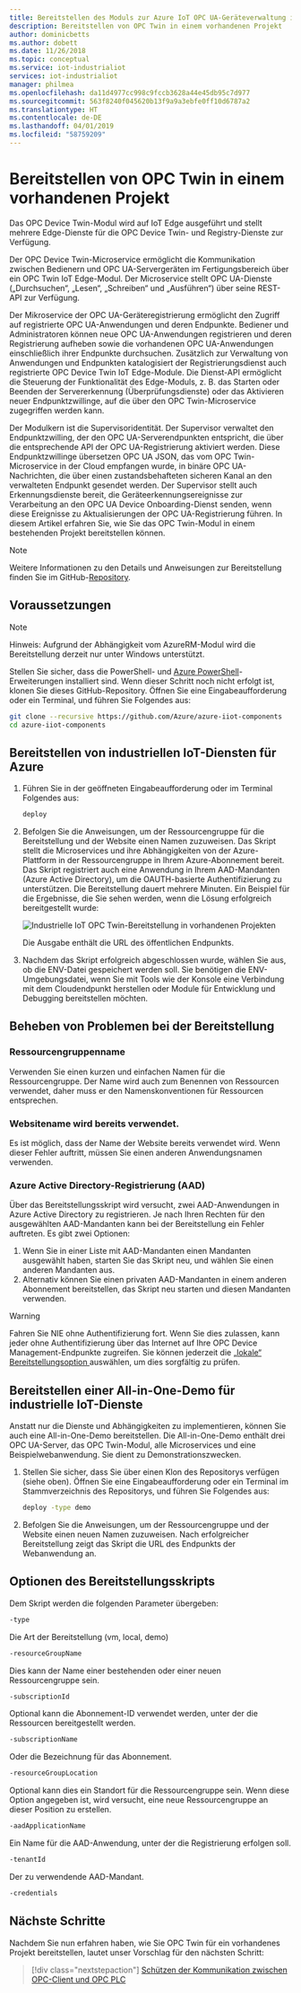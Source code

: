 ```yaml
---
title: Bereitstellen des Moduls zur Azure IoT OPC UA-Geräteverwaltung in einem vorhandenen Projekt| Microsoft-Dokumentation
description: Bereitstellen von OPC Twin in einem vorhandenen Projekt
author: dominicbetts
ms.author: dobett
ms.date: 11/26/2018
ms.topic: conceptual
ms.service: iot-industrialiot
services: iot-industrialiot
manager: philmea
ms.openlocfilehash: da11d4977cc998c9fccb3628a44e45db95c7d977
ms.sourcegitcommit: 563f8240f045620b13f9a9a3ebfe0ff10d6787a2
ms.translationtype: HT
ms.contentlocale: de-DE
ms.lasthandoff: 04/01/2019
ms.locfileid: "58759209"
---
```

# <a name="deploy-opc-twin-to-an-existing-project"></a>Bereitstellen von OPC Twin in einem vorhandenen Projekt

Das OPC Device Twin-Modul wird auf IoT Edge ausgeführt und stellt mehrere Edge-Dienste für die OPC Device Twin- und Registry-Dienste zur Verfügung. 

Der OPC Device Twin-Microservice ermöglicht die Kommunikation zwischen Bedienern und OPC UA-Servergeräten im Fertigungsbereich über ein OPC Twin IoT Edge-Modul. Der Microservice stellt OPC UA-Dienste („Durchsuchen“, „Lesen“, „Schreiben“ und „Ausführen“) über seine REST-API zur Verfügung. 

Der Mikroservice der OPC UA-Geräteregistrierung ermöglicht den Zugriff auf registrierte OPC UA-Anwendungen und deren Endpunkte. Bediener und Administratoren können neue OPC UA-Anwendungen registrieren und deren Registrierung aufheben sowie die vorhandenen OPC UA-Anwendungen einschließlich ihrer Endpunkte durchsuchen. Zusätzlich zur Verwaltung von Anwendungen und Endpunkten katalogisiert der Registrierungsdienst auch registrierte OPC Device Twin IoT Edge-Module. Die Dienst-API ermöglicht die Steuerung der Funktionalität des Edge-Moduls, z. B. das Starten oder Beenden der Servererkennung (Überprüfungsdienste) oder das Aktivieren neuer Endpunktzwillinge, auf die über den OPC Twin-Microservice zugegriffen werden kann.

Der Modulkern ist die Supervisoridentität. Der Supervisor verwaltet den Endpunktzwilling, der den OPC UA-Serverendpunkten entspricht, die über die entsprechende API der OPC UA-Registrierung aktiviert werden. Diese Endpunktzwillinge übersetzen OPC UA JSON, das vom OPC Twin-Microservice in der Cloud empfangen wurde, in binäre OPC UA-Nachrichten, die über einen zustandsbehafteten sicheren Kanal an den verwalteten Endpunkt gesendet werden. Der Supervisor stellt auch Erkennungsdienste bereit, die Geräteerkennungsereignisse zur Verarbeitung an den OPC UA Device Onboarding-Dienst senden, wenn diese Ereignisse zu Aktualisierungen der OPC UA-Registrierung führen.  In diesem Artikel erfahren Sie, wie Sie das OPC Twin-Modul in einem bestehenden Projekt bereitstellen können. 

> [!NOTE]
> Weitere Informationen zu den Details und Anweisungen zur Bereitstellung finden Sie im GitHub-[Repository](https://github.com/Azure/azure-iiot-opc-twin-module).

## <a name="prerequisites"></a>Voraussetzungen

> [!NOTE]
> Hinweis: Aufgrund der Abhängigkeit vom AzureRM-Modul wird die Bereitstellung derzeit nur unter Windows unterstützt.

Stellen Sie sicher, dass die PowerShell- und [Azure PowerShell](https://docs.microsoft.com/powershell/azure/install-az-ps?view=azps-1.1.0)-Erweiterungen installiert sind.   Wenn dieser Schritt noch nicht erfolgt ist, klonen Sie dieses GitHub-Repository.  Öffnen Sie eine Eingabeaufforderung oder ein Terminal, und führen Sie Folgendes aus:

```bash
git clone --recursive https://github.com/Azure/azure-iiot-components 
cd azure-iiot-components
```

## <a name="deploy-industrial-iot-services-to-azure"></a>Bereitstellen von industriellen IoT-Diensten für Azure

1. Führen Sie in der geöffneten Eingabeaufforderung oder im Terminal Folgendes aus:

   ```bash
   deploy
   ```

2. Befolgen Sie die Anweisungen, um der Ressourcengruppe für die Bereitstellung und der Website einen Namen zuzuweisen.   Das Skript stellt die Microservices und ihre Abhängigkeiten von der Azure-Plattform in der Ressourcengruppe in Ihrem Azure-Abonnement bereit.  Das Skript registriert auch eine Anwendung in Ihrem AAD-Mandanten (Azure Active Directory), um die OAUTH-basierte Authentifizierung zu unterstützen.  Die Bereitstellung dauert mehrere Minuten.  Ein Beispiel für die Ergebnisse, die Sie sehen werden, wenn die Lösung erfolgreich bereitgestellt wurde:

   ![Industrielle IoT OPC Twin-Bereitstellung in vorhandenen Projekten](media/howto-opc-twin-deploy-existing/opc-twin-deploy-existing1.png)

   Die Ausgabe enthält die URL des öffentlichen Endpunkts. 

3. Nachdem das Skript erfolgreich abgeschlossen wurde, wählen Sie aus, ob die ENV-Datei gespeichert werden soll.  Sie benötigen die ENV-Umgebungsdatei, wenn Sie mit Tools wie der Konsole eine Verbindung mit dem Cloudendpunkt herstellen oder Module für Entwicklung und Debugging bereitstellen möchten.

## <a name="troubleshooting-deployment-failures"></a>Beheben von Problemen bei der Bereitstellung

### <a name="resource-group-name"></a>Ressourcengruppenname

Verwenden Sie einen kurzen und einfachen Namen für die Ressourcengruppe.  Der Name wird auch zum Benennen von Ressourcen verwendet, daher muss er den Namenskonventionen für Ressourcen entsprechen.  

### <a name="website-name-already-in-use"></a>Websitename wird bereits verwendet.

Es ist möglich, dass der Name der Website bereits verwendet wird.  Wenn dieser Fehler auftritt, müssen Sie einen anderen Anwendungsnamen verwenden.

### <a name="azure-active-directory-aad-registration"></a>Azure Active Directory-Registrierung (AAD)

Über das Bereitstellungsskript wird versucht, zwei AAD-Anwendungen in Azure Active Directory zu registrieren.  Je nach Ihren Rechten für den ausgewählten AAD-Mandanten kann bei der Bereitstellung ein Fehler auftreten. Es gibt zwei Optionen:

1. Wenn Sie in einer Liste mit AAD-Mandanten einen Mandanten ausgewählt haben, starten Sie das Skript neu, und wählen Sie einen anderen Mandanten aus.
2. Alternativ können Sie einen privaten AAD-Mandanten in einem anderen Abonnement bereitstellen, das Skript neu starten und diesen Mandanten verwenden.

> [!WARNING]
> Fahren Sie NIE ohne Authentifizierung fort.  Wenn Sie dies zulassen, kann jeder ohne Authentifizierung über das Internet auf Ihre OPC Device Management-Endpunkte zugreifen.   Sie können jederzeit die [„lokale“ Bereitstellungsoption ](howto-opc-twin-deploy-dependencies.md) auswählen, um dies sorgfältig zu prüfen.

## <a name="deploy-an-all-in-one-industrial-iot-services-demo"></a>Bereitstellen einer All-in-One-Demo für industrielle IoT-Dienste

Anstatt nur die Dienste und Abhängigkeiten zu implementieren, können Sie auch eine All-in-One-Demo bereitstellen.  Die All-in-One-Demo enthält drei OPC UA-Server, das OPC Twin-Modul, alle Microservices und eine Beispielwebanwendung.  Sie dient zu Demonstrationszwecken.

1. Stellen Sie sicher, dass Sie über einen Klon des Repositorys verfügen (siehe oben). Öffnen Sie eine Eingabeaufforderung oder ein Terminal im Stammverzeichnis des Repositorys, und führen Sie Folgendes aus:

   ```bash
   deploy -type demo
   ```

2. Befolgen Sie die Anweisungen, um der Ressourcengruppe und der Website einen neuen Namen zuzuweisen.  Nach erfolgreicher Bereitstellung zeigt das Skript die URL des Endpunkts der Webanwendung an.

## <a name="deployment-script-options"></a>Optionen des Bereitstellungsskripts

Dem Skript werden die folgenden Parameter übergeben:

```bash
-type
```

Die Art der Bereitstellung (vm, local, demo)

```bash
-resourceGroupName
```

Dies kann der Name einer bestehenden oder einer neuen Ressourcengruppe sein.

```bash
-subscriptionId
```

Optional kann die Abonnement-ID verwendet werden, unter der die Ressourcen bereitgestellt werden.

```bash
-subscriptionName
```

Oder die Bezeichnung für das Abonnement.

```bash
-resourceGroupLocation
```

Optional kann dies ein Standort für die Ressourcengruppe sein. Wenn diese Option angegeben ist, wird versucht, eine neue Ressourcengruppe an dieser Position zu erstellen.

```bash
-aadApplicationName
```

Ein Name für die AAD-Anwendung, unter der die Registrierung erfolgen soll. 

```bash
-tenantId
```

Der zu verwendende AAD-Mandant.

```bash
-credentials
```

## <a name="next-steps"></a>Nächste Schritte

Nachdem Sie nun erfahren haben, wie Sie OPC Twin für ein vorhandenes Projekt bereitstellen, lautet unser Vorschlag für den nächsten Schritt:

> [!div class="nextstepaction"]
> [Schützen der Kommunikation zwischen OPC-Client und OPC PLC ](howto-opc-vault-deploy-existing-client-plc-communication.md)
